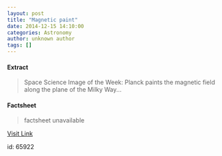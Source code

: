```yaml
---
layout: post
title: "Magnetic paint"
date: 2014-12-15 14:10:00
categories: Astronomy
author: unknown author
tags: []
---
```



#### Extract
>Space Science Image of the Week: Planck paints the magnetic field along the plane of the Milky Way...

#### Factsheet
>factsheet unavailable

[Visit Link](http://www.esa.int/spaceinimages/Images/2014/12/The_magnetic_field_along_the_Galactic_plane)

id:   65922
